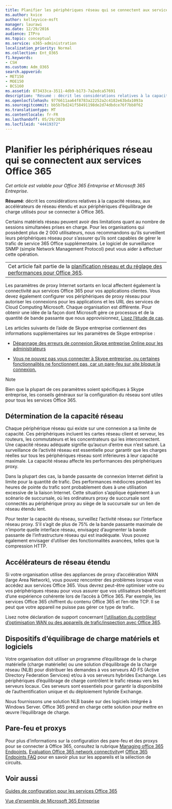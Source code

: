 ```yaml
---
title: Planifier les périphériques réseau qui se connectent aux services Office 365
ms.author: kvice
author: kelleyvice-msft
manager: laurawi
ms.date: 12/29/2016
audience: ITPro
ms.topic: conceptual
ms.service: o365-administration
localization_priority: Normal
ms.collection: Ent_O365
f1.keywords:
- CSH
ms.custom: Adm_O365
search.appverid:
- MET150
- MOE150
- BCS160
ms.assetid: 073433ca-3511-4db9-b173-7a2edca57691
description: 'Résumé : décrit les considérations relatives à la capacité réseau, aux accélérateurs de réseau étendu et aux périphériques d’équilibrage de charge utilisés pour se connecter à Office 365.'
ms.openlocfilehash: 9776611aa64f8783a22252a2c4182e63bda1093a
ms.sourcegitcommit: bb5b7bd241f58491198de2d74dbdce76f7bb8f62
ms.translationtype: MT
ms.contentlocale: fr-FR
ms.lasthandoff: 05/29/2020
ms.locfileid: "44419372"
---
```

# <a name="plan-for-network-devices-that-connect-to-office-365-services"></a>Planifier les périphériques réseau qui se connectent aux services Office 365

*Cet article est valable pour Office 365 Entreprise et Microsoft 365 Entreprise*.
  
**Résumé**: décrit les considérations relatives à la capacité réseau, aux accélérateurs de réseau étendu et aux périphériques d’équilibrage de charge utilisés pour se connecter à Office 365.

Certains matériels réseau peuvent avoir des limitations quant au nombre de sessions simultanées prises en charge. Pour les organisations qui possèdent plus de 2 000 utilisateurs, nous recommandons qu’ils surveillent leurs périphériques réseau pour s’assurer qu’ils sont capables de gérer le trafic de service 365 Office supplémentaire. Le logiciel de surveillance SNMP (simple Network Management Protocol) peut vous aider à effectuer cette opération.

||
|:-----|
| Cet article fait partie de la [planification réseau et du réglage des performances pour Office 365](https://aka.ms/tune).|

Les paramètres de proxy Internet sortants en local affectent également la connectivité aux services Office 365 pour vos applications clientes. Vous devez également configurer vos périphériques de proxy réseau pour autoriser les connexions pour les applications et les URL des services de Cloud Computing Microsoft. Chaque organisation est différente. Pour obtenir une idée de la façon dont Microsoft gère ce processus et de la quantité de bande passante que nous approvisionnez, [Lisez l’étude de cas](https://www.microsoft.com/itshowcase/Article/Content/631/Optimizing-network-performance-for-Microsoft-Office-365).
  
Les articles suivants de l’aide de Skype entreprise contiennent des informations supplémentaires sur les paramètres de Skype entreprise :
  
- [Dépannage des erreurs de connexion Skype entreprise Online pour les administrateurs](https://docs.microsoft.com/skypeforbusiness/set-up-skype-for-business-online/troubleshooting-sign-in-errors-for-admins)

- [Vous ne pouvez pas vous connecter à Skype entreprise, ou certaines fonctionnalités ne fonctionnent pas, car un pare-feu sur site bloque la connexion.](https://go.microsoft.com/fwlink/p/?LinkID=243625)

> [!NOTE]
> Bien que la plupart de ces paramètres soient spécifiques à Skype entreprise, les conseils généraux sur la configuration du réseau sont utiles pour tous les services Office 365.
  
## <a name="determining-network-capacity"></a>Détermination de la capacité réseau

Chaque périphérique réseau qui existe sur une connexion a sa limite de capacité. Ces périphériques incluent les cartes réseau client et serveur, les routeurs, les commutateurs et les concentrateurs qui les interconnectent. Une capacité réseau adéquate signifie qu’aucun d’entre eux n’est saturé. La surveillance de l’activité réseau est essentielle pour garantir que les charges réelles sur tous les périphériques réseau sont inférieures à leur capacité maximale. La capacité réseau affecte les performances des périphériques proxy.
  
Dans la plupart des cas, la bande passante de connexion Internet définit la limite pour la quantité de trafic. Des performances médiocres pendant les heures de pointe du trafic sont probablement dues à une utilisation excessive de la liaison Internet. Cette situation s’applique également à un scénario de succursale, où les ordinateurs proxy de succursale sont connectés au périphérique proxy au siège de la succursale sur un lien de réseau étendu lent.
  
Pour tester la capacité du réseau, surveillez l’activité réseau sur l’interface réseau proxy. S’il s’agit de plus de 75% de la bande passante maximale de n’importe quelle interface réseau, envisagez d’augmenter la bande passante de l’infrastructure réseau qui est inadéquate. Vous pouvez également envisager d’utiliser des fonctionnalités avancées, telles que la compression HTTP.
  
## <a name="wan-accelerators"></a>Accélérateurs de réseau étendu

Si votre organisation utilise des appliances de proxy d’accélération WAN (large Area Network), vous pouvez rencontrer des problèmes lorsque vous accédez aux services Office 365. Vous devrez peut-être optimiser votre ou vos périphériques réseau pour vous assurer que vos utilisateurs bénéficient d’une expérience cohérente lors de l’accès à Office 365. Par exemple, les services Office 365 chiffrent du contenu Office 365 et l’en-tête TCP. Il se peut que votre appareil ne puisse pas gérer ce type de trafic.
  
Lisez notre déclaration de support concernant [l’utilisation du contrôleur d’optimisation WAN ou des appareils de trafic/inspection avec Office 365](https://support.microsoft.com/kb/2690045).
  
## <a name="hardware-and-software-load-balancing-devices"></a>Dispositifs d’équilibrage de charge matériels et logiciels

Votre organisation doit utiliser un programme d’équilibrage de la charge matérielle (charge matérielle) ou une solution d’équilibrage de la charge réseau (NLB) pour distribuer les demandes à vos serveurs AD FS (Active Directory Federation Services) et/ou à vos serveurs hybrides Exchange. Les périphériques d’équilibrage de charge contrôlent le trafic réseau vers les serveurs locaux. Ces serveurs sont essentiels pour garantir la disponibilité de l’authentification unique et du déploiement hybride Exchange.
  
Nous fournissons une solution NLB basée sur des logiciels intégrée à Windows Server. Office 365 prend en charge cette solution pour mettre en œuvre l’équilibrage de charge.
  
## <a name="firewalls-and-proxies"></a>Pare-feu et proxys

Pour plus d’informations sur la configuration des pare-feu et des proxys pour se connecter à Office 365, consultez la rubrique [Managing office 365 Endpoints](https://support.office.com/article/99cab9d4-ef59-4207-9f2b-3728eb46bf9a), [Evaluation Office 365 network connectivity](assessing-network-connectivity.md)et [Office 365 Endpoints FAQ](https://support.office.com/article/d4088321-1c89-4b96-9c99-54c75cae2e6d) pour en savoir plus sur les appareils et la sélection de circuits.
  
## <a name="see-also"></a>Voir aussi

[Guides de configuration pour les services Office 365](setup-guides-for-office-365.md)

[Vue d’ensemble de Microsoft 365 Entreprise](https://docs.microsoft.com/microsoft-365/enterprise/microsoft-365-overview)
